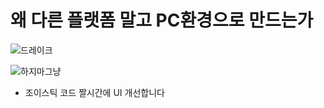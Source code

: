 왜 다른 플랫폼 말고 PC환경으로 만드는가
========================================
![드레이크](https://github.com/isp829/HU/blob/master/images/lecture2/drake.jpg)

![하지마그냥](https://github.com/isp829/HU/blob/master/images/lecture2/joy.PNG)

* 조이스틱 코드 짤시간에 UI 개선합니다

    
